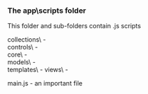 ### The app\scripts folder

This folder and sub-folders contain .js scripts

collections\ -  
controls\    -   
core\        -  
models\      -  
templates\   - 
views\       -  

main.js      -  an important file  